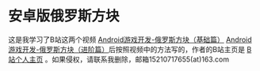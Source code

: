 # 安卓版俄罗斯方块
这是我学习了B站这两个视频 [Android游戏开发-俄罗斯方块（基础篇）](https://www.bilibili.com/video/av4157757) [Android游戏开发-俄罗斯方块（进阶篇）](https://www.bilibili.com/video/av4263229)后按照视频中的方法写的，作者的B站主页是 [B站个人主页](https://space.bilibili.com/13294202) 。如果侵权，请联系我删除，邮箱15210717655(at)163.com
